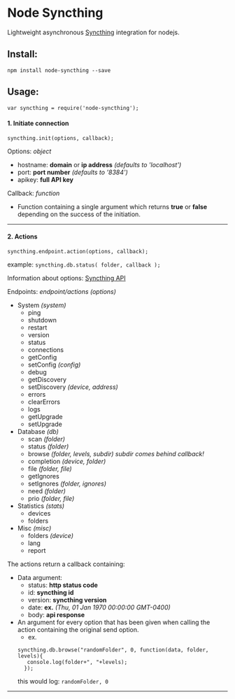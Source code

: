 # Node Syncthing
Lightweight asynchronous [Syncthing](http://syncthing.net/) integration for nodejs.

## Install:
`npm install node-syncthing --save`
## Usage:
`var syncthing = require('node-syncthing');`

#### 1. Initiate connection
`syncthing.init(options, callback);`

Options: _object_
* hostname: **domain** or **ip address** _(defaults to 'localhost')_
* port: **port number** _(defaults to '8384')_
* apikey: **full API key**

Callback: _function_
* Function containing a single argument which returns __true__ or __false__ depending on the success of the initiation.

- - -
#### 2. Actions
`syncthing.endpoint.action(options, callback);`

example: `syncthing.db.status( folder, callback );`

Information about options: [Syncthing API](http://docs.syncthing.net/dev/rest.html)

Endpoints: _endpoint/actions (options)_
* System _(system)_
  - ping
  - shutdown
  - restart
  - version
  - status
  - connections
  - getConfig
  - setConfig _(config)_
  - debug
  - getDiscovery
  - setDiscovery _(device, address)_
  - errors
  - clearErrors
  - logs
  - getUpgrade
  - setUpgrade
* Database _(db)_
  - scan _(folder)_
  - status _(folder)_
  - browse _(folder, levels, subdir) subdir comes behind callback!_
  - completion _(device, folder)_
  - file _(folder, file)_
  - getIgnores
  - setIgnores _(folder, ignores)_
  - need _(folder)_
  - prio _(folder, file)_
* Statistics _(stats)_
  - devices
  - folders
* Misc _(misc)_
  - folders _(device)_
  - lang
  - report

The actions return a callback containing:
* Data argument:
  - status: **http status code**
  - id: **syncthing id**
  - version: **syncthing version**
  - date: **ex.** _(Thu, 01 Jan 1970 00:00:00 GMT-0400)_
  - body: **api response**
* An argument for every option that has been given when calling the action containing the original send option.
  - ex.
  ````
  syncthing.db.browse("randomFolder", 0, function(data, folder, levels){
     console.log(folder+", "+levels);
    });
  ````
  this would log: `randomFolder, 0`
- - -
